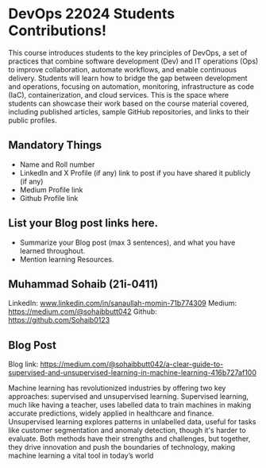 # DevOps 22024 Students Contributions! 

This course introduces students to the key principles of DevOps, a set of practices that combine software development (Dev) and IT operations (Ops) to improve collaboration, automate workflows, and enable continuous delivery. Students will learn how to bridge the gap between development and operations, focusing on automation, monitoring, infrastructure as code (IaC), containerization, and cloud services. This is the space where students can showcase their work based on the course material covered, including published articles, sample GitHub repositories, and links to their public profiles.

## Mandatory Things
- Name and Roll number
- LinkedIn and X Profile (if any) link to post if you have shared it publicly (if any)
- Medium Profile link
- Github Profile link

## List your Blog post links here.
- Summarize your Blog post (max 3 sentences), and what you have learned throughout.
- Mention learning Resources. 

## Muhammad Sohaib (21i-0411)

LinkedIn: www.linkedin.com/in/sanaullah-momin-71b774309
Medium: https://medium.com/@sohaibbutt042
Github: https://github.com/Sohaib0123

## Blog Post
Blog link: https://medium.com/@sohaibbutt042/a-clear-guide-to-supervised-and-unsupervised-learning-in-machine-learning-416b727af100

Machine learning has revolutionized industries by offering two key approaches: supervised and unsupervised learning. Supervised learning, much like having a teacher, uses labelled data to train machines in making accurate predictions, widely applied in healthcare and finance. Unsupervised learning explores patterns in unlabelled data, useful for tasks like customer segmentation and anomaly detection, though it's harder to evaluate. Both methods have their strengths and challenges, but together, they drive innovation and push the boundaries of technology, making machine learning a vital tool in today’s world


